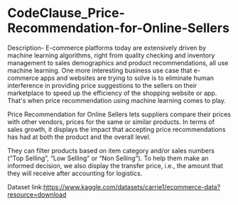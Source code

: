 # CodeClause_Price-Recommendation-for-Online-Sellers
Description- E-commerce platforms today are extensively driven by machine learning algorithms, right from quality checking and inventory management to sales demographics and product recommendations, all use machine learning. One more interesting business use case that e-commerce apps and websites are trying to solve is to eliminate human interference in providing price suggestions to the sellers on their marketplace to speed up the efficiency of the shopping website or app. That's when price recommendation using machine learning comes to play.

Price Recommendation for Online Sellers lets suppliers compare their prices with other vendors, prices for the same or similar products. In terms of sales growth, it displays the impact that accepting price recommendations has had at both the product and the overall level.

They can filter products based on item category and/or sales numbers (“Top Selling”, “Low Selling” or “Non Selling”). To help them make an informed decision, we also display the transfer price, i.e., the amount that they will receive after accounting for logistics.

Dataset link:https://www.kaggle.com/datasets/carrie1/ecommerce-data?resource=download
